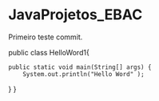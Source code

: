 # JavaProjetos_EBAC
Primeiro teste commit.

public class HelloWord1{

    public static void main(String[] args) {
        System.out.println("Hello Word" );
       
   }
}
